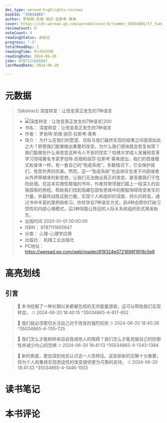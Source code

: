 ```yaml
---
doc_type: weread-highlights-reviews
bookId: "35034865"
author: 罗伯特·凯根 丽莎·拉斯考·莱希
cover: https://cdn.weread.qq.com/weread/cover/0/YueWen_35034865/t7_YueWen_35034865.jpg
reviewCount: 0
noteCount: 4
readingStatus: 未标记
progress: "-1"
totalReadDay: 1
readingTime: 0小时4分钟
readingDate: 2024-06-20
isbn: 9787111665847
lastReadDate: 2024-06-20

---
```

# 元数据
> [!abstract] 深度转变：让改变真正发生的7种语言
> - ![ 深度转变：让改变真正发生的7种语言|200](https://cdn.weread.qq.com/weread/cover/0/YueWen_35034865/t7_YueWen_35034865.jpg)
> - 书名： 深度转变：让改变真正发生的7种语言
> - 作者： 罗伯特·凯根 丽莎·拉斯考·莱希
> - 简介： 为什么在我们的愿望、目标与我们最终实现的结果之间差距如此之大？即使我们能够做出重要的改变，为什么我们很快就会恢复如常？我们能做些什么来改变这种令人不安的现实？哈佛大学成人发展和变革学习领域著名专家罗伯特·凯根和丽莎·拉斯考·莱希提出，我们的思维模式和身体一样，有一套自己的“免疫系统”。多数情况下，它会保护我们，免受外界的伤害。然而，这一“免疫系统”也会排斥生发于内部或者从外界移植来的新思想，让我们无法做出真正的改变，甚至置我们于危险处境。在这本实用性极强的书中，作者将带领我们踏上一段深入的自我探索的旅程，帮助我们找到隐藏在固有思维中的那股阻碍改变发生的力量，并最终战胜这股力量，实现个人和组织的深度、持久的转变。通过书中丰富的案例和练习，你将学会7种语言方式，前4种会帮你打破习惯性的内部心理模式，后3种则能让陈旧的人际关系和组织形式焕发新生。
> - 出版时间 2020-01-01 00:00:00
> - ISBN： 9787111665847
> - 分类： 心理-心理学应用
> - 出版社： 机械工业出版社
> - PC地址：https://weread.qq.com/web/reader/819324e0721696f1819c0e6

# 高亮划线

## 引言

> 📌 本书挖掘了一种长期以来都被忽视的无穷能量源泉，这可以帮助我们实现转变。 
> ⏱ 2024-06-20 18:40:15 ^35034865-4-617-652

> 📌 我们就必须密切关注自己对于改变的强烈抗拒 
> ⏱ 2024-06-20 18:40:26 ^35034865-4-705-725

> 📌 我们怎么才能粉碎来自自我或他人的阻碍？我们怎么才能克服自己的防御性并减少内心的恐惧 
> ⏱ 2024-06-20 18:41:13 ^35034865-4-1343-1384

> 📌 新的角度，更加深刻地去认识这一人性特征。这些崭新的见解十分重要，将为个人和集体实现奇迹性的改变提供更为可靠的支持。 
> ⏱ 2024-06-20 18:41:33 ^35034865-4-1446-1503

# 读书笔记

# 本书评论
